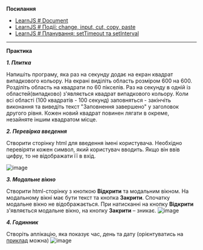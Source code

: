 
  **Посилання**
    
-   [LearnJS # Document](https://uk.javascript.info/document)
-   [LearnJS # Події: change, input, cut, copy, paste](https://uk.javascript.info/events-change-input)
-   [LearnJS # Планування: setTimeout та setInterval](https://uk.javascript.info/settimeout-setinterval)
   ____________________________  

**Практика**

***1. Плитка***

Напишіть програму, яка раз на секунду додає на екран квадрат випадкового кольору. На екрані виділіть область розміром 600 на 600. Розділіть область на квадрати по 60 пікселів. Раз на секунду в одній із областей(випадково) з'являється квадрат випадкового кольору. Коли всі області (100 квадратів - 100 секунд) заповняться - закінчіть виконання та виведіть текст "Заповнення завершено" у заголовок другого рівня. Кожен новий квадрат повинен лягати в окреме, незайняте іншим квадратом місце.

    
***2. Перевірка введення***

Створити сторінку html для введення імені користувача. Необхідно перевіряти кожен символ, який користувач вводить. Якщо він ввів цифру, то не відображати її в вхід.

![image](https://user-images.githubusercontent.com/9075641/173128479-3cd3916c-eb5a-4920-81f6-e89e4933d359.png)
    
***3.  Модальне вікно***

 Створити html-сторінку з кнопкою **Відкрити** та модальним вікном. На модальному вікні має бути текст та кнопка **Закрити**. Спочатку модальне вікно не відображається. При натисканні на кнопку **Відкрити** з'являється модальне вікно, на кнопку **Закрити** – зникає.
  ![image](https://user-images.githubusercontent.com/9075641/173128901-4d853935-7c66-4f90-8566-7a92010260a7.png)


***4.  Годинник***

Створіть аплікацію, яка показує час, день та дату (орієнтуватись на [приклад](https://time.is/uk/Ukraine) можна)
![image](https://user-images.githubusercontent.com/9075641/173129406-8690f24d-1f2a-47b0-9745-78005ac1dd50.png)
